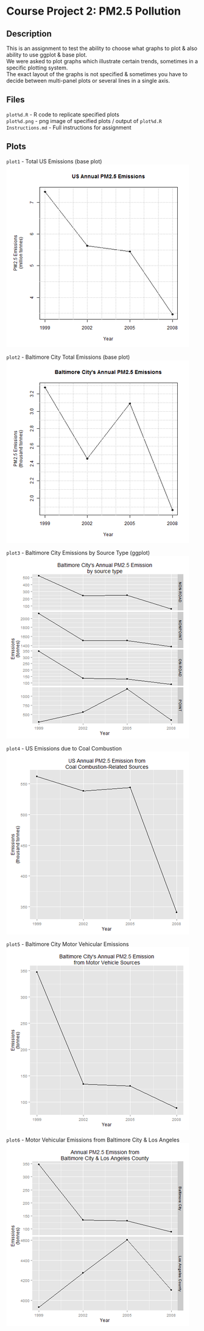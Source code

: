 # Course Project 2: PM2.5 Pollution

## Description
This is an assignment to test the ability to choose what graphs to plot & also ability to use ggplot & base plot.  
We were asked to plot graphs which illustrate certain trends, sometimes in a specific plotting system.  
The exact layout of the graphs is not specified & sometimes you have to decide between multi-panel plots or several lines in a single axis.  


## Files
`plot%d.R` - R code to replicate specified plots  
`plot%d.png` - png image of specified plots / output of `plot%d.R`  
`Instructions.md` - Full instructions for assignment  

## Plots
`plot1` - Total US Emissions (base plot)  
![plot1](./plot1.png)  

`plot2` - Baltimore City Total Emissions (base plot)  
![plot2](./plot2.png)  

`plot3` - Baltimore City Emissions by Source Type (ggplot) 
![plot3](./plot3.png)  

`plot4` - US Emissions due to Coal Combustion  
![plot4](./plot4.png)  

`plot5` - Baltimore City Motor Vehicular Emissions  
![plot5](./plot5.png)  

`plot6` - Motor Vehicular Emissions from Baltimore City & Los Angeles  
![plot6](./plot6.png)  
